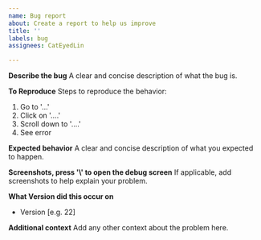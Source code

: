 ```yaml
---
name: Bug report
about: Create a report to help us improve
title: ''
labels: bug
assignees: CatEyedLin

---
```


**Describe the bug**
A clear and concise description of what the bug is.

**To Reproduce**
Steps to reproduce the behavior:
1. Go to '...'
2. Click on '....'
3. Scroll down to '....'
4. See error

**Expected behavior**
A clear and concise description of what you expected to happen.

**Screenshots, press '\\' to open the debug screen**
If applicable, add screenshots to help explain your problem.

**What Version did this occur on**
 - Version [e.g. 22]

**Additional context**
Add any other context about the problem here.
